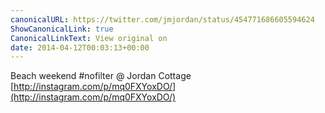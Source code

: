 ```yaml
---
canonicalURL: https://twitter.com/jmjordan/status/454771686605594624
ShowCanonicalLink: true
CanonicalLinkText: View original on
date: 2014-04-12T00:03:13+00:00
---
```

Beach weekend #nofilter @ Jordan Cottage [http://instagram.com/p/mq0FXYoxDO/](http://instagram.com/p/mq0FXYoxDO/)